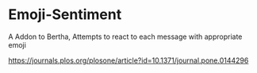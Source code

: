 # Emoji-Sentiment
A Addon to Bertha, Attempts to react to each message with appropriate emoji

https://journals.plos.org/plosone/article?id=10.1371/journal.pone.0144296
